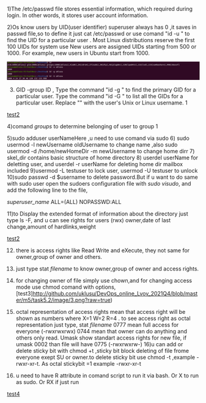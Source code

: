 1)The /etc/passwd file stores essential information, which required during login. In other words, it stores user account information.

2)Os know users by UID(user identifier)  superuser always has 0 ,it saves in passwd file,so to define it just cat  /etc/passwd or use comand "id -u " to find the UID for a particular user . Most Linux distributions reserve the first 100 UIDs for system use New users are assigned UIDs starting from 500 or 1000. For example, new users in Ubuntu start from 1000.  

![test1](http://github.com/uklusu/DevOps_online_Lvov_2021Q4/blob/master/m5/task5.2/image/1.png?raw=true)

3) GID -group ID , Type the command "id -g " to find the primary GID for a particular user.  Type the command "id -G " to list all the GIDs for a particular user. Replace "" with the user's Unix or Linux username. 1 

[test2](http://github.com/uklusu/DevOps_online_Lvov_2021Q4/blob/master/m5/task5.2/image/1.png?raw=true)

4)comand *groups* to determine belonging of user to group 1

5)sudo adduser userNameHere ,u need to use comand via sudo 
6) sudo usermod -l newUsername oldUsername to change name ,also  sudo usermod -d /home/newHomeDir -m newUsername to change home dirr
7) skel_dir contains basic structure of home directory
8) userdel userName for deletting user, and  userdel -r userName for deleting home dir mailbox included
9)usermod -L testuser to lock user, usermod -U testuser  to unlock
10)sudo passwd -d  $username to delete password.But if u want to do same with sudo user
open the sudoers configuration file with *sudo visudo*, and add the following line to the file, 

*superuser_name* ALL=(ALL) NOPASSWD:ALL

11)to Display the extended format of information about the directory just type ls -F, and u can see rights for users (rwx) owner,date of last change,amount of hardlinks,weight  

[test2](http://github.com/uklusu/DevOps_online_Lvov_2021Q4/blob/master/m5/task5.2/image/2.png?raw=true)

12) there is access rights like Read Write and eXecute, they not same for owner,group of owner and others.
13) just type stat *filename* to know owner,group of owner and access rights.
14) for changing owner of file simply use chown,and for changing access mode use chmod comand with options, 
[test3]http://github.com/uklusu/DevOps_online_Lvov_2021Q4/blob/master/m5/task5.2/image/3.png?raw=true)

15)  octal representation of access rights mean that access right will be shown as numbers where X=1 W=2 R=4 . to see access right as octal representation just type, stat *filename* 
0777 mean full access for everyone (-rwxrwxrwx)  0744 mean that owner can do anything and others only read. Umask show standart access rights for new file, if umask 0002 than file will have 0775 (-rwxrwxrw-)
16)u can add or delete sticky bit with chmod +t ,sticky bit block deleting of file frome everyone exept SU or owner.to delete sticky bit use chmod -t ,example -rwxr-xr-t. As octal stickybit =1 example -rwxr-xr-t
17)  u need to have R attribute in comand script to run it via bash. Or X to run as sudo. Or RX if just run 

[test4](http://github.com/uklusu/DevOps_online_Lvov_2021Q4/blob/master/m5/task5.2/image/4.png?raw=true)

